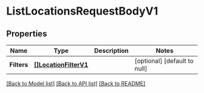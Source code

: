 # ListLocationsRequestBodyV1

## Properties
Name | Type | Description | Notes
------------ | ------------- | ------------- | -------------
**Filters** | [**[]LocationFilterV1**](LocationFilterV1.md) |  | [optional] [default to null]

[[Back to Model list]](../README.md#documentation-for-models) [[Back to API list]](../README.md#documentation-for-api-endpoints) [[Back to README]](../README.md)

